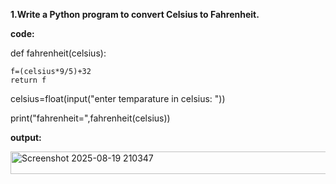 <b>1.Write a Python program to convert Celsius to Fahrenheit.</b>

<b>code:</b>

def fahrenheit(celsius):

    f=(celsius*9/5)+32
    return f

celsius=float(input("enter temparature in celsius: "))

print("fahrenheit=",fahrenheit(celsius))

<b>output:</b>

<img width="707" height="36" alt="Screenshot 2025-08-19 210347" src="https://github.com/user-attachments/assets/d0e39204-72d0-4826-9881-5b96059cebe0" />

